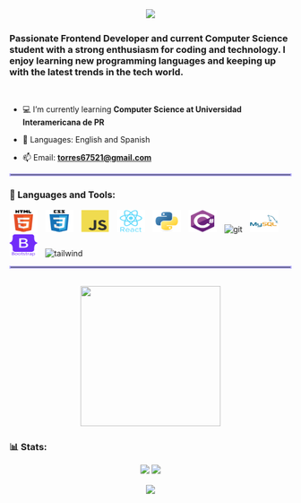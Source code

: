 <div align="center">
  <img src="https://github.com/user-attachments/assets/d7b7947f-ac73-4c6a-bcae-1328897636a0">
</div>

<h3 align="left">Passionate Frontend Developer and current Computer Science student with a strong enthusiasm for coding and technology. I enjoy learning new programming languages and keeping up with the latest trends in the tech world.</h3>

<br>

- 💻 I’m currently learning **Computer Science at Universidad Interamericana de PR**

- 📖 Languages: English and Spanish

- 📫 Email: **torres67521@gmail.com**

<hr style="border: solid 2px; color: #B4ADFE;">

<h3 align="left">🧰 Languages and Tools:</h3>

<div align="left">
  <img src="https://raw.githubusercontent.com/devicons/devicon/master/icons/html5/html5-original-wordmark.svg" alt="html5" 
  width="50" height="40" style="padding-right: 10px;"/>
  <img src="https://raw.githubusercontent.com/devicons/devicon/master/icons/css3/css3-original-wordmark.svg" alt="css3" 
  width="50" height="40" style="padding-right: 10px;"/>
  <img src="https://raw.githubusercontent.com/devicons/devicon/master/icons/javascript/javascript-original.svg" alt="javascript" 
  width="50" height="40" style="padding-right: 10px;"/>
  <img src="https://raw.githubusercontent.com/devicons/devicon/master/icons/react/react-original-wordmark.svg" alt="react" 
  width="50" height="40" style="padding-right: 10px;"/>
  <img src="https://raw.githubusercontent.com/devicons/devicon/master/icons/python/python-original.svg" alt="python"
  width="50" height="40" style="padding-right: 10px;"/>
  <img src="https://raw.githubusercontent.com/devicons/devicon/master/icons/csharp/csharp-original.svg" alt="csharp" width="50" 
  height="40" style="padding-right: 10px;"/>
  <img src="https://www.vectorlogo.zone/logos/git-scm/git-scm-icon.svg" alt="git" width="40" height="30" style="padding-right: 
  10px;"/>
  <img src="https://raw.githubusercontent.com/devicons/devicon/master/icons/mysql/mysql-original-wordmark.svg" alt="mysql" 
  width="50" height="40" style="padding-right: 10px;"/>
  <img src="https://raw.githubusercontent.com/devicons/devicon/master/icons/bootstrap/bootstrap-plain-wordmark.svg" 
  alt="bootstrap" width="50" height="40" style="padding-right: 10px;"/>
  <img src="https://www.vectorlogo.zone/logos/tailwindcss/tailwindcss-icon.svg" 
  alt="tailwind" width="50" height="40" style="padding-right: 10px;"/>
</div>


<hr style="border: solid 2px; color: #B4ADFE;">

<br>

<div align="center">
  <img  src="https://github.com/user-attachments/assets/0a11ad33-ce2a-4d3c-a481-1bec3990f013" width="250" height="250"/>
</div>

<h3 align="left">📊 Stats:</h3>

<div align="center">
  <img src="https://github-readme-stats.vercel.app/api/top-langs/?username=isai-torres&layout=compact&theme=tokyonight">
  <img src="https://github-readme-stats.vercel.app/api?username=isai-torres&show_icons=true&theme=tokyonight">
</div>

<br>

<div align="center">
  <img src="https://komarev.com/ghpvc/?username=isai-torres&color=blueviolet">
</div>
